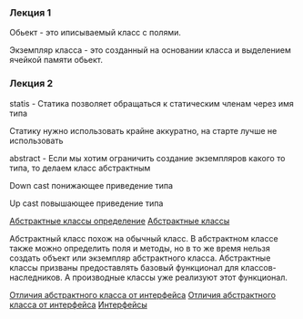 ### Лекция 1

Обьект - это иписываемый класс с полями.

Экземпляр класса - это созданный на основании класса и выделением ячейкой памяти обьект.

### Лекция 2

statis - Статика  позволяет обращаться к статическим членам через имя типа

Статику нужно использовать крайне аккуратно, на старте лучше не использовать

abstract - Если мы хотим ограничить создание экземпляров какого то типа, то делаем класс абстрактным

Down cast понижающее приведение типа

Up cast повышающее приведение типа

[Абстрактные классы определение](https://www.youtube.com/watch?v=kY07wfP2JiA "Java для начинающих. Урок 41: Абстрактные классы.")
[Абстрактные классы](https://metanit.com/java/tutorial/3.6.php#:~:text=%D0%90%D0%B1%D1%81%D1%82%D1%80%D0%B0%D0%BA%D1%82%D0%BD%D1%8B%D0%B9%20%D0%BA%D0%BB%D0%B0%D1%81%D1%81%20%D0%BF%D0%BE%D1%85%D0%BE%D0%B6%20%D0%BD%D0%B0%20%D0%BE%D0%B1%D1%8B%D1%87%D0%BD%D1%8B%D0%B9,%D0%BA%D0%BB%D0%B0%D1%81%D1%81%D1%8B%20%D1%83%D0%B6%D0%B5%20%D1%80%D0%B5%D0%B0%D0%BB%D0%B8%D0%B7%D1%83%D1%8E%D1%82%20%D1%8D%D1%82%D0%BE%D1%82%20%D1%84%D1%83%D0%BD%D0%BA%D1%86%D0%B8%D0%BE%D0%BD%D0%B0%D0%BB. "Абстрактные классы.")

Абстрактный класс похож на обычный класс. В абстрактном классе также можно определить поля и методы, но в то же время нельзя создать объект или экземпляр абстрактного класса. Абстрактные классы призваны предоставлять базовый функционал для классов-наследников. А производные классы уже реализуют этот функционал.

[Отличия абстрактного класса от интерфейса](https://www.youtube.com/watch?v=lAU4Y97sjeQ "Java Абстрактный класс VS Интерфейс")
[Отличия абстрактного класса от интерфейса](https://ru.stackoverflow.com/questions/235352/%D0%9E%D1%82%D0%BB%D0%B8%D1%87%D0%B8%D1%8F-%D0%B0%D0%B1%D1%81%D1%82%D1%80%D0%B0%D0%BA%D1%82%D0%BD%D0%BE%D0%B3%D0%BE-%D0%BA%D0%BB%D0%B0%D1%81%D1%81%D0%B0-%D0%BE%D1%82-%D0%B8%D0%BD%D1%82%D0%B5%D1%80%D1%84%D0%B5%D0%B9%D1%81%D0%B0-abstract-class-and-interface "Отличия абстрактного класса от интерфейса (abstract class and interface)")
[Интерфейсы](https://www.youtube.com/watch?v=uCgF5-yCbGA "Java для начинающих. Урок 26: Интерфейсы")
